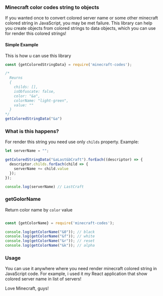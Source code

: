 ### Minecraft color codes string to objects

If you wanted once to convert colored server name or some other minecraft colored string in JavaScript, you may be met failure. This library can help you create objects from colored strings to data objects, which you can use for render this colored strings!

#### Simple Example

This is how u can use this library

```javascript
const {getColoredStringData} = require('minecraft-codes');

/*
  Reurns
  {
    childs: [],
    isObfuscate: false,
    color: "&a",
    colorName: "light-green",
    value: ""
  }
*/
getColoredStringData("&a") 
```

### What is this happens?

For render this string you need use only `childs` property. Example:

```javascript
let serverName = "";

getColoredStringData("&aLast&bCraft").forEach((descriptor) => {
  descriptor.childs.forEach(child => {
    serverName += child.value
  });
});

console.log(serverName) // LastCraft
```

### getGolorName

Return color name by `color` value

```javascript

const {getColorName} = require('minecraft-codes');

console.log(getColorName("&0")); // black
console.log(getColorName("&f")); // white
console.log(getColorName("&r")); // reset
console.log(getColorName("&k")); // alpha

```

### Usage

You can use it anywhere where you need render minecraft colored string in JavaScript code.
For example, i used it my React application that show colored server name in list of servers!


Love Minecraft, guys!